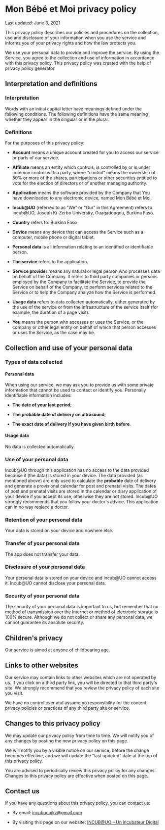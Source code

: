 # Mon Bébé et Moi privacy policy

Last updated: June 3, 2021

This privacy policy describes our policies and procedures on the collection, use and disclosure of your information when you use the service and informs you of your privacy rights and how the law protects you.

We use your personal data to provide and improve the service. By using the Service, you agree to the collection and use of information in accordance with this privacy policy. This privacy policy was created with the help of privacy policy generator.

## Interpretation and definitions

### Interpretation

Words with an initial capital letter have meanings defined under the following conditions. The following definitions have the same meaning whether they appear in the singular or in the plural.

### Definitions

For the purposes of this privacy policy:

* **Account** means a unique account created for you to access our service or parts of our service.

* **Affiliate** means an entity which controls, is controlled by or is under common control with a party, where "control" means the ownership of 50% or more of the shares, participations or other securities entitled to vote for the election of directors or of another managing authority.

* **Application** means the software provided by the Company that You have downloaded to any electronic device, named Mon Bébé et Moi.

* **Incub@UO** (referred to as "We" or "Our" in this Agreement) refers to Incub@UO, Joseph Ki-Zerbo University, Ouagadougou, Burkina Faso.

* **Country** refers to: Burkina Faso

* **Device** means any device that can access the Service such as a computer, mobile phone or digital tablet.

* **Personal data** is all information relating to an identified or identifiable person.

* **The service** refers to the application.

* **Service provider** means any natural or legal person who processes data on behalf of the Company. It refers to third party companies or persons employed by the Company to facilitate the Service, to provide the Service on behalf of the Company, to perform services related to the Service or to help the Company analyze how the Service is performed.

* **Usage data** refers to data collected automatically, either generated by the use of the service or from the infrastructure of the service itself (for example, the duration of a page visit).

* **You** means the person who accesses or uses the Service, or the company or other legal entity on behalf of which that person accesses or uses the Service, as the case may be.

## Collection and use of your personal data

### Types of data collected

#### Personal data

When using our service, we may ask you to provide us with some private information that cannot be used to contact or identify you. Personally identifiable information includes:

* **The date of your last period**;

* **The probable date of delivery on ultrasound**;

* **The exact date of delivery if you have given birth before**.

#### Usage data

No data is collected automatically.

### Use of your personal data

Incub@UO through this application has no access to the data provided because it (the data) is stored in your device. The data provided (as mentioned above) are only used to calculate the  **probable** date of delivery and generate a provisional calendar for post and prenatal visits. The dates of post and prenatal visits are stored in the calendar or diary application of your device if you accept its use, otherwise they are not stored. Incub@UO strongly recommends that you follow your doctor's advice. This application can in no way replace a doctor.

### Retention of your personal data

Your data is stored on your device and nowhere else.

### Transfer of your personal data

The app does not transfer your data.

### Disclosure of your personal data

Your personal data is stored on your device and Incub@UO cannot access it. Incub@UO cannot disclose your personal data.

### Security of your personal data

The security of your personal data is important to us, but remember that no method of transmission over the Internet or method of electronic storage is 100% secure. Although we do not collect or share any personal data, we cannot guarantee its absolute security.

## Children's privacy

Our service is aimed at anyone of childbearing age.

## Links to other websites

Our service may contain links to other websites which are not operated by us. If you click on a third party link, you will be directed to that third party's site. We strongly recommend that you review the privacy policy of each site you visit.

We have no control over and assume no responsibility for the content, privacy policies or practices of any third party site or service.

## Changes to this privacy policy

We may update our privacy policy from time to time. We will notify you of any changes by posting the new privacy policy on this page.

We will notify you by a visible notice on our service, before the change becomes effective, and we will update the "last updated" date at the top of this privacy policy.

You are advised to periodically review this privacy policy for any changes. Changes to this privacy policy are effective when posted on this page.

## Contact us

If you have any questions about this privacy policy, you can contact us:

* By email: incubuoujkz@gmail.com

* By visiting this page on our website: [INCUB@UO – Un incubateur Digital](https://incubuo.tech/)
